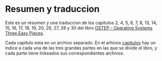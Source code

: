 # Resumen y traduccion

Este es un resumen y una traduccion de los capitulos 2, 4, 5, 6, 7, 8, 13, 14, 15, 16, 17, 18, 19, 20, 26, 27, 28 y 30 del libro [OSTEP - Operating Systems Three Easy Pieces](https://pages.cs.wisc.edu/~remzi/OSTEP/#book-chapters).

Cada capitulo esta en un archivo separado. En el arhivos [capitulos](./Capitulos.md) hay un indice a cada una de las tres grandes partes en las que se divide el libro, y cada parte tiene linkeados sus correspondientes archivos.
